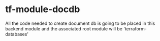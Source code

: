 # tf-module-docdb

All the code needed to create document db is going to be placed in this backend module and the associated root module will be 'terraform-databases'